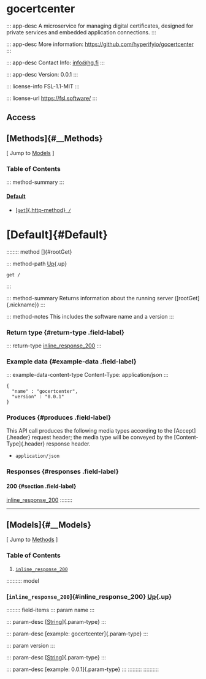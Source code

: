 # gocertcenter

::: app-desc
A microservice for managing digital certificates, designed for private
services and embedded application connections.
:::

::: app-desc
More information: <https://github.com/hyperifyio/gocertcenter>
:::

::: app-desc
Contact Info: [info@hg.fi](info@hg.fi)
:::

::: app-desc
Version: 0.0.1
:::

::: license-info
FSL-1.1-MIT
:::

::: license-url
https://fsl.software/
:::

## Access

## [Methods]{#__Methods}

\[ Jump to [Models](#__Models) \]

### Table of Contents

::: method-summary
:::

#### [Default](#Default)

-   [[`get`]{.http-method}` /`](#rootGet)

# [Default]{#Default}

:::::::: method
[]{#rootGet}

::: method-path
[Up](#__Methods){.up}

``` get
get /
```
:::

::: method-summary
Returns information about the running server ([rootGet]{.nickname})
:::

::: method-notes
This includes the software name and a version
:::

### Return type {#return-type .field-label}

::: return-type
[inline_response_200](#inline_response_200)
:::

### Example data {#example-data .field-label}

::: example-data-content-type
Content-Type: application/json
:::

``` example
{
  "name" : "gocertcenter",
  "version" : "0.0.1"
}
```

### Produces {#produces .field-label}

This API call produces the following media types according to the
[Accept]{.header} request header; the media type will be conveyed by the
[Content-Type]{.header} response header.

-   `application/json`

### Responses {#responses .field-label}

#### 200 {#section .field-label}

[inline_response_200](#inline_response_200)
::::::::

------------------------------------------------------------------------

## [Models]{#__Models}

\[ Jump to [Methods](#__Methods) \]

### Table of Contents

1.  [`inline_response_200`](#inline_response_200)

:::::::::: model
### [`inline_response_200`]{#inline_response_200} [Up](#__Models){.up}

::::::::: field-items
::: param
name
:::

::: param-desc
[[String](#string)]{.param-type}
:::

::: param-desc
[example: gocertcenter]{.param-type}
:::

::: param
version
:::

::: param-desc
[[String](#string)]{.param-type}
:::

::: param-desc
[example: 0.0.1]{.param-type}
:::
:::::::::
::::::::::
